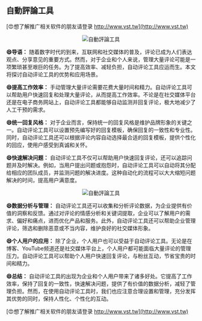## **自動評論工具**

[😍想了解推广相关软件的朋友请登录 http://www.vst.tw](http://www.vst.tw)

 <center><img src="https://vst.tw/MP4/tuiguang/png/5.png" alt="自動評論工具"></center>

**😄导语：**
随着数字时代的到来，互联网和社交媒体的普及，评论已成为人们表达观点、分享意见的重要方式。然而，对于企业和个人来说，管理大量评论可能是一项繁琐甚至艰巨的任务。为了提高效率、减轻负担，自动评论工具应运而生。本文将探讨自动评论工具的优势和应用场景。

**😄提高工作效率：**
手动管理大量评论需要花费大量时间和精力。自动评论工具可以帮助用户快速回复和处理大量评论，从而提高工作效率。不论是在社交媒体平台还是在电子商务网站上，自动评论工具都能够自动监测并回复评论，极大地减少了人工干预的需求。

**😄统一回复风格：**
对于企业而言，保持统一的回复风格是维护品牌形象的关键之一。自动评论工具可以设置预先编写好的回复模板，确保回复的一致性和专业性。同时，自动评论工具还可以根据评论内容自动选择最合适的回复模板，提供个性化的回应，使用户感受到真诚和关怀。

**😄快速解决问题：**
自动评论工具不仅可以帮助用户快速回复评论，还可以追踪问题并及时解决。例如，当用户提出问题或抱怨时，自动评论工具可以自动将其分配给相应的团队成员，并监测问题的解决进度。这种自动化的流程可以大大缩短问题解决的时间，提高用户满意度。

 <center><img src="https://vst.tw/MP4/tuiguang/png/2.png" alt="自動評論工具"></center>

**😄数据分析与管理：**
自动评论工具还可以收集和分析评论数据，为企业提供有价值的洞察和反馈。通过对评论的情感分析和关键词提取，企业可以了解用户的需求、偏好和痛点，进而优化产品和服务。此外，自动评论工具还可以帮助企业管理评论，筛选和删除恶意或不当内容，维护良好的社交媒体形象。

**😄个人用户的应用：**
除了企业，个人用户也可以受益于自动评论工具。无论是在博客、YouTube频道还是社交媒体平台上，个人用户都可能面临大量评论的管理压力。自动评论工具可以帮助个人用户快速回复评论，与粉丝互动，节省宝贵的时间和精力。

**😄总结：**
自动评论工具的出现为企业和个人用户带来了诸多好处。它提高了工作效率，保持了回复的一致性，快速解决问题，提供了有价值的数据分析，减轻了管理负担。然而，在使用自动评论工具时，我们也应注意合理设置和管理，充分发挥其优势的同时，保持人性化、个性化的互动。

[😍想了解推广相关软件的朋友请登录 http://www.vst.tw](http://www.vst.tw)



